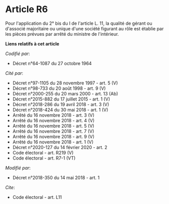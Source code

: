 # Article R6

Pour l'application du 2° bis du I de l'article L. 11, la qualité de gérant ou d'associé majoritaire ou unique d'une société
figurant au rôle est établie par les pièces prévues par arrêté du ministre de l'intérieur.

**Liens relatifs à cet article**

_Codifié par_:

  - Décret n°64-1087 du 27 octobre 1964

_Cité par_:

  - Décret n°97-1105 du 28 novembre 1997 - art. 5 (V)
  - Décret n°98-733 du 20 août 1998 - art. 9 (V)
  - Décret n°2000-255 du 20 mars 2000 - art. 13 (Ab)
  - Décret n°2015-882 du 17 juillet 2015 - art. 1 (V)
  - Décret n°2018-286 du 19 avril 2018 - art. 3 (V)
  - Décret n°2018-424 du 30 mai 2018 - art. 1 (V)
  - Arrêté du 16 novembre 2018 - art. 3 (V)
  - Arrêté du 16 novembre 2018 - art. 4 (V)
  - Arrêté du 16 novembre 2018 - art. 5 (V)
  - Arrêté du 16 novembre 2018 - art. 7 (V)
  - Arrêté du 16 novembre 2018 - art. 9 (V)
  - Arrêté du 16 novembre 2018 - art. 1 (V)
  - Décret n°2020-127 du 14 février 2020 - art. 2
  - Code électoral - art. R219 (V)
  - Code électoral - art. R7-1 (VT)

_Modifié par_:

  - Décret n°2018-350 du 14 mai 2018 - art. 1

_Cite_:

  - Code électoral - art. L11
